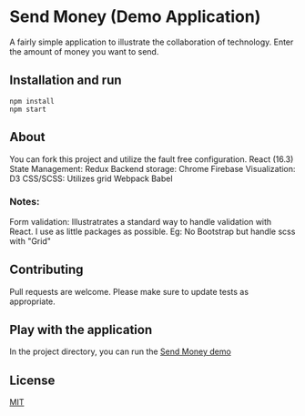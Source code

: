 # Send Money (Demo Application)

A fairly simple application to illustrate the collaboration of technology.
Enter the amount of money you want to send.

## Installation and run

```
npm install
npm start
```

## About
You can fork this project and utilize the fault free configuration.
React (16.3)
State Management: Redux
Backend storage: Chrome Firebase
Visualization: D3
CSS/SCSS: Utilizes grid
Webpack
Babel

### Notes: 
Form validation: Illustratrates a standard way to handle validation with React.
I use as little packages as possible. Eg: No Bootstrap but handle scss with "Grid"

## Contributing
Pull requests are welcome.
Please make sure to update tests as appropriate.

## Play with the application
In the project directory, you can run the [Send Money demo](http://childlike-beginner.surge.sh/) 

## License
[MIT](https://choosealicense.com/licenses/mit/)


